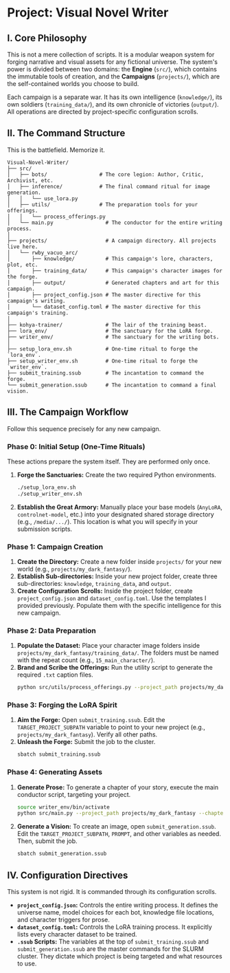 # Project: Visual Novel Writer

## I. Core Philosophy

This is not a mere collection of scripts. It is a modular weapon system for forging narrative and visual assets for any fictional universe. The system's power is divided between two domains: the **Engine** (`src/`), which contains the immutable tools of creation, and the **Campaigns** (`projects/`), which are the self-contained worlds you choose to build.

Each campaign is a separate war. It has its own intelligence (`knowledge/`), its own soldiers (`training_data/`), and its own chronicle of victories (`output/`). All operations are directed by project-specific configuration scrolls.

## II. The Command Structure

This is the battlefield. Memorize it.

```text
Visual-Novel-Writer/
├── src/
│   ├── bots/                 # The core legion: Author, Critic, Archivist, etc.
│   ├── inference/            # The final command ritual for image generation.
│   │   └── use_lora.py
│   ├── utils/                # The preparation tools for your offerings.
│   │   └── process_offerings.py
│   └── main.py                 # The conductor for the entire writing process.
│
├── projects/                   # A campaign directory. All projects live here.
│   └── rwby_vacuo_arc/         
│       ├── knowledge/          # This campaign's lore, characters, plot, etc.
│       ├── training_data/      # This campaign's character images for the forge.
│       ├── output/             # Generated chapters and art for this campaign.
│       ├── project_config.json # The master directive for this campaign's writing.
│       └── dataset_config.toml # The master directive for this campaign's training.
│
├── kohya-trainer/              # The lair of the training beast.
├── lora_env/                   # The sanctuary for the LoRA forge.
├── writer_env/                 # The sanctuary for the writing bots.
│
├── setup_lora_env.sh           # One-time ritual to forge the `lora_env`.
├── setup_writer_env.sh         # One-time ritual to forge the `writer_env`.
├── submit_training.ssub        # The incantation to command the forge.
└── submit_generation.ssub      # The incantation to command a final vision.
```

## III. The Campaign Workflow

Follow this sequence precisely for any new campaign.

### Phase 0: Initial Setup (One-Time Rituals)

These actions prepare the system itself. They are performed only once.

1.  **Forge the Sanctuaries:** Create the two required Python environments.
    ```bash
    ./setup_lora_env.sh
    ./setup_writer_env.sh
    ```
2.  **Establish the Great Armory:** Manually place your base models (`AnyLoRA`, `controlnet-model`, etc.) into your designated shared storage directory (e.g., `/media/.../`). This location is what you will specify in your submission scripts.

### Phase 1: Campaign Creation

1.  **Create the Directory:** Create a new folder inside `projects/` for your new world (e.g., `projects/my_dark_fantasy/`).
2.  **Establish Sub-directories:** Inside your new project folder, create three sub-directories: `knowledge`, `training_data`, and `output`.
3.  **Create Configuration Scrolls:** Inside the project folder, create `project_config.json` and `dataset_config.toml`. Use the templates I provided previously. Populate them with the specific intelligence for this new campaign.

### Phase 2: Data Preparation

1.  **Populate the Dataset:** Place your character image folders inside `projects/my_dark_fantasy/training_data/`. The folders must be named with the repeat count (e.g., `15_main_character/`).
2.  **Brand and Scribe the Offerings:** Run the utility script to generate the required `.txt` caption files.
    ```bash
    python src/utils/process_offerings.py --project_path projects/my_dark_fantasy
    ```

### Phase 3: Forging the LoRA Spirit

1.  **Aim the Forge:** Open `submit_training.ssub`. Edit the `TARGET_PROJECT_SUBPATH` variable to point to your new project (e.g., `projects/my_dark_fantasy`). Verify all other paths.
2.  **Unleash the Forge:** Submit the job to the cluster.
    ```bash
    sbatch submit_training.ssub
    ```

### Phase 4: Generating Assets

1.  **Generate Prose:** To generate a chapter of your story, execute the main conductor script, targeting your project.
    ```bash
    source writer_env/bin/activate
    python src/main.py --project_path projects/my_dark_fantasy --chapter-number 1
    ```
2.  **Generate a Vision:** To create an image, open `submit_generation.ssub`. Edit the `TARGET_PROJECT_SUBPATH`, `PROMPT`, and other variables as needed. Then, submit the job.
    ```bash
    sbatch submit_generation.ssub
    ```

## IV. Configuration Directives

This system is not rigid. It is commanded through its configuration scrolls.

  * **`project_config.json`:** Controls the entire writing process. It defines the universe name, model choices for each bot, knowledge file locations, and character triggers for prose.
  * **`dataset_config.toml`:** Controls the LoRA training process. It explicitly lists every character dataset to be trained.
  * **`.ssub` Scripts:** The variables at the top of `submit_training.ssub` and `submit_generation.ssub` are the master commands for the SLURM cluster. They dictate which project is being targeted and what resources to use.
